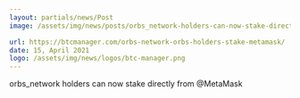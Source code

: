 ```yaml
---
layout: partials/news/Post
image: /assets/img/news/posts/orbs_network-holders-can-now-stake-directly-from-@MetaMask.jpeg

url: https://btcmanager.com/orbs-network-orbs-holders-stake-metamask/
date: 15, April 2021
logo: /assets/img/news/logos/btc-manager.png
---
```


orbs_network holders can now stake directly from @MetaMask 